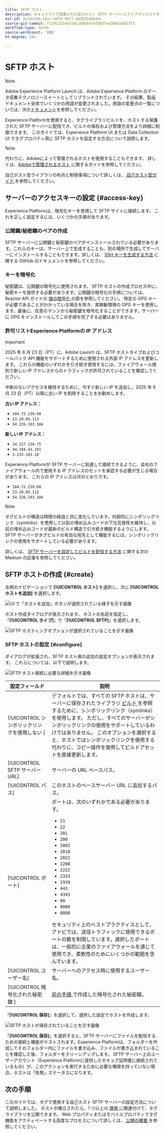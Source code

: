 ```yaml
---
title: SFTP ホスト
description: セキュリティで保護された自己ホスト SFTP サーバーにライブラリビルドを配信するように Adobe Experience Platform にタグを設定する方法について説明します。
exl-id: 3c1dc43b-291c-4df4-94f7-a03b25dbb44c
source-git-commit: f129c215ebc5dc169b9a7ef9b3faa3463ab413f3
workflow-type: tm+mt
source-wordcount: '880'
ht-degree: 34%

---
```


# SFTP ホスト

>[!NOTE]
>
>Adobe Experience Platform Launch は、Adobe Experience Platform のデータ収集テクノロジースイートとしてリブランドされています。 その結果、製品ドキュメント全体でいくつかの用語が変更されました。用語の変更点の一覧については、次の[ドキュメント](../../../term-updates.md)を参照してください。

Experience Platformを使用すると、タグライブラリビルドを、ホストする保護された SFTP サーバーに配信でき、ビルドの保存および管理方法をより詳細に制御できます。 このガイドでは、Experience Platform UI または Data Collection UI でタグプロパティ用に SFTP ホストを設定する方法について説明します。

>[!NOTE]
>
>代わりに、Adobeによって管理されるホストを使用することもできます。 詳しくは、[Adobeで管理されるホスト ](./managed-by-adobe-host.md) に関するガイドを参照してください。
>
>自己ホスト型ライブラリの利点と制限事項について詳しくは、[ 自己ホスト型ガイド ](./self-hosting-libraries.md) を参照してください。

## サーバーのアクセスキーの設定 {#access-key}

Experience Platformは、暗号化キーを使用して SFTP サイトに接続します。 これを正しく設定するには、いくつかの手順があります。

### 公開鍵/秘密鍵のペアの作成

SFTP サーバーに公開鍵と秘密鍵のペアがインストールされている必要があります。これらのキーは、サーバー上で生成することも、別の場所で生成してサーバーにインストールすることもできます。詳しくは、 [SSH キーを生成する方法](https://help.github.com/articles/generating-a-new-ssh-key-and-adding-it-to-the-ssh-agent/#generating-a-new-ssh-key) に関する GitHub のドキュメントを参照してください。

### キーを暗号化

秘密鍵は、公開鍵の暗号化に使用されます。 SFTP ホストの作成プロセス中に、秘密キーを提供する必要があります。公開鍵の暗号化の手順については、Reactor API ガイドの [ 値の暗号化 ](../../../api/guides/encrypting-values.md) の節を参照してください。 特定の GPG キーが必要であることがわかっている場合を除き、実稼動環境の GPG キーを使用します。最後に、任意のマシンから秘密鍵を暗号化することができます。サーバーに GPG をインストールしてこの手順を完了する必要はありません。

### 許可リストExperience Platformの IP アドレス

>[!IMPORTANT]
>
> 2025 年 6 月 23 日（PT）に、Adobe Launch は、SFTP ホストタイプおよびコールバック API 機能をサポートするために使用される外部 IP アドレスを更新します。 これらの機能のいずれかを引き続き使用するには、ファイアウォール規則で新しい IP アドレスからのトラフィックが許可されていることを確認してください。
>
> 中断のないアクセスを維持するために、今すぐ新しい IP を追加し、2025 年 6 月 23 日（PT）以降に古い IP を削除することをお勧めします。
>
>**古い IP アドレス：**
> * `184.72.239.68`
> * `23.20.85.113`
> * `54.226.193.184`
>
>**新しい IP アドレス：**
> * `34.227.138.75 `
> * `44.194.43.191`
> * `3.215.163.18`

Experience Platformが SFTP サーバーに到達して接続できるように、会社のファイアウォール内で使用する IP アドレスのセットを承認する必要が生じる場合があります。 これらの IP アドレスは次のとおりです。

* `184.72.239.68`
* `23.20.85.113`
* `54.226.193.184`

>[!NOTE]
>
>タグビルドの構造は時間の経過と共に変化しています。内部的にシンボリックリンク（symlinks）を使用して以前の埋め込みコードの下位互換性を維持し、以前の埋め込みコードが最新のビルド構造で引き続き機能するようにします。SFTP サーバーがタグビルドの有効な宛先として機能するには、シンボリックリンクの使用をサポートしている必要があります。

詳しくは、 [SFTP サーバーを設定してビルドを配信する方法](https://medium.com/launch-by-adobe/configuring-an-sftp-server-for-use-with-adobe-launch-bc626027e5a6) に関する次の Medium の記事を参照してください。

## SFTP ホストの作成 {#create}

左側のナビゲーションで **[!UICONTROL ホスト]** を選択し、次に **[!UICONTROL ホストを追加]** を選択します。

![UI で「ホストを追加」ボタンが選択されている様子を示す画像 ](../../../images/ui/publishing/sftp-hosts/add-host-button.png)

ホスト作成ダイアログが表示されます。 ホストの名前を指定し、「**[!UICONTROL タイプ]**」で「**[!UICONTROL SFTP]**」を選択します。

![SFTP ホスティングオプションが選択されていることを示す画像 ](../../../images/ui/publishing/sftp-hosts/select-sftp.png)

### SFTP ホストの設定 {#configure}

ダイアログが拡張され、SFTP ホスト用の追加の設定オプションが表示されます。 これらについては、以下で説明します。

![SFTP ホスト接続に必要な詳細を示す画像 ](../../../images/ui/publishing/sftp-hosts/host-details.png)

| 設定フィールド | 説明 |
| --- | --- |
| [!UICONTROL  シンボリックリンクを使用しない ] | デフォルトでは、すべての SFTP ホストは、サーバーに保存されたライブラリ [ ビルド ](../builds.md) を参照するために、シンボリックリンク（symlinks）を使用します。 ただし、すべてのサーバーがシンボリックリンクの使用をサポートしているわけではありません。 このオプションを選択すると、ホストではシンボリックリンクを使用する代わりに、コピー操作を使用してビルドアセットを直接更新します。 |
| [!UICONTROL SFTP サーバー URL] | サーバーの URL ベースパス。 |
| [!UICONTROL パス] | このホストのベースサーバー URL に追加するパス。 |
| [!UICONTROL ポート] | ポートは、次のいずれかである必要があります。<ul><li>`21`</li><li>`22`</li><li>`201`</li><li>`200`</li><li>`2002`</li><li>`2018`</li><li>`2022`</li><li>`2200`</li><li>`2222`</li><li>`2333`</li><li>`2939`</li><li>`443`</li><li>`4343`</li><li>`80`</li><li>`8080`</li><li>`8888`</li></ul>セキュリティ上のベストプラクティスとして、アドビでは、送信トラフィックに使用できるポートの数を制限しています。選択したポートは、一般的に企業のファイアウォールを通じて使用でき、柔軟性のためにいくつかの範囲を含んでいます。 |
| [!UICONTROL ユーザー名] | サーバーへのアクセス時に使用するユーザー名。 |
| [!UICONTROL  暗号化された秘密鍵 ] | [ 前の手順 ](#access-key) で作成した暗号化された秘密鍵。 |

「**[!UICONTROL 保存]**」を選択して、選択した設定でホストを作成します。

![SFTP ホストが保存されていることを示す画像 ](../../../images/ui/publishing/sftp-hosts/save-host.png)

「**[!UICONTROL 保存]**」を選択すると、SFTP サーバーにファイルを配信するための接続と機能がテストされます。Experience Platformは、フォルダーを作成してそのフォルダー内にファイルを書き込み、ファイルが書き込まれていることを確認した後、フォルダーをクリーンアップします。 SFTP サーバー上のユーザーアカウント（Experience Platformに提供したセキュア証明書に接続されているもの）が、このアクションを実行するために必要な権限を持っていない場合、ホストは「失敗」ステータスになります。

## 次の手順

このガイドでは、タグで使用する自己ホスト SFTP サーバーの設定方法について説明しました。 ホストが確立されたら、1 つ以上の [ 環境 ](../environments.md) に関連付けて、タグライブラリを公開できます。 Web プロパティまたはモバイルプロパティでタグ機能をアクティベートする高度なプロセスについて詳しくは、[ 公開の概要 ](../overview.md) を参照してください。
